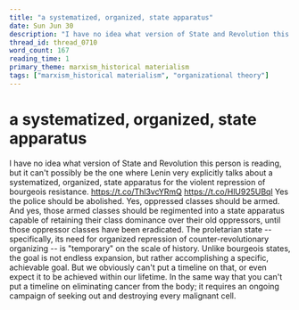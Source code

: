 ```yaml
---
title: "a systematized, organized, state apparatus"
date: Sun Jun 30
description: "I have no idea what version of State and Revolution this person is reading, but it can't possibly be the one where Lenin very explicitly talks about a..."
thread_id: thread_0710
word_count: 167
reading_time: 1
primary_theme: marxism_historical materialism
tags: ["marxism_historical materialism", "organizational theory"]
---
```


# a systematized, organized, state apparatus

I have no idea what version of State and Revolution this person is reading, but it can't possibly be the one where Lenin very explicitly talks about a systematized, organized, state apparatus for the violent repression of bourgeois resistance. https://t.co/Thl3vcYRmQ https://t.co/HlU925UBql Yes the police should be abolished. Yes, oppressed classes should be armed. And yes, those armed classes should be regimented into a state apparatus capable of retaining their class dominance over their old oppressors, until those oppressor classes have been eradicated. The proletarian state -- specifically, its need for organized repression of counter-revolutionary organizing -- is "temporary" on the scale of history. Unlike bourgeois states, the goal is not endless expansion, but rather accomplishing a specific, achievable goal. But we obviously can't put a timeline on that, or even expect it to be achieved within our lifetime. In the same way that you can't put a timeline on eliminating cancer from the body; it requires an ongoing campaign of seeking out and destroying every malignant cell.